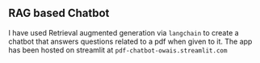 ## RAG based Chatbot
I have used Retrieval augmented generation via `langchain` to create a chatbot that answers questions related to a pdf when given to it. The app has been hosted on streamlit at `pdf-chatbot-owais.streamlit.com`
